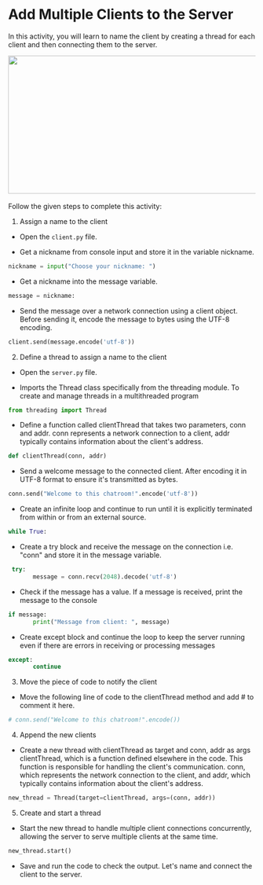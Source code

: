 Add Multiple Clients to the Server
============================

In this activity, you will learn to name the client by creating a thread for each client and then connecting them to the server.

<img src= "https://s3.amazonaws.com/media-p.slid.es/uploads/1525749/images/10858624/C110_SA1.gif" width = "521" height = "281">
​

Follow the given steps to complete this activity:


1. Assign a name to the client
* Open the `client.py` file.


* Get a nickname from console input and store it in the variable nickname.
~~~python
nickname = input("Choose your nickname: ")
~~~


* Get a nickname into the message variable.
~~~python
message = nickname: 
~~~


* Send the message over a network connection using a client object. Before sending it, encode the message to bytes using the UTF-8 encoding. 
~~~python
client.send(message.encode('utf-8'))
~~~

2. Define a thread to assign a name to the client

* Open the `server.py` file.


* Imports the Thread class specifically from the threading module. To create and manage threads in a multithreaded program
~~~python
from threading import Thread
~~~


* Define a function called clientThread that takes two parameters, conn and addr. 
conn represents a network connection to a client, 
addr typically contains information about the client's address.
~~~python
def clientThread(conn, addr)
~~~


* Send a welcome message to the connected client. After encoding it in UTF-8 format to ensure it's transmitted as bytes.
~~~python
conn.send("Welcome to this chatroom!".encode('utf-8'))
~~~


* Create an infinite loop and continue to run until it is explicitly terminated from within or from an external source.
~~~python
while True:
~~~


* Create a try block and receive the message on the connection i.e. "conn" and store it in the message variable. 
~~~python
 try:
       message = conn.recv(2048).decode('utf-8')
~~~


* Check if the message has a value. If a message is received, print the message to the console
~~~python
if message:
       print("Message from client: ", message)
~~~


* Create except block and continue the loop to keep the server running even if there are errors in receiving or processing messages
~~~python
except:
       continue
~~~


3. Move the piece of code to notify the client
* Move the following line of code to the clientThread method and add # to comment it here. 
~~~python
# conn.send("Welcome to this chatroom!".encode())
~~~


4. Append the new clients
* Create a new thread with clientThread as target and conn, addr as args
clientThread, which is a function defined elsewhere in the code. This function is responsible for handling the client's communication.
conn, which represents the network connection to the client, and addr, which typically contains information about the client's address.
~~~python
new_thread = Thread(target=clientThread, args=(conn, addr))
~~~


5. Create and start a thread
* Start the new thread to handle multiple client connections concurrently, allowing the server to serve multiple clients at the same time.
~~~python
new_thread.start()
~~~


* Save and run the code to check the output. Let's name and connect the client to the server.
